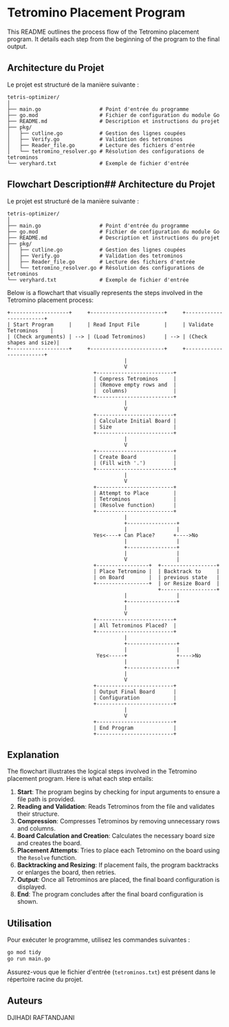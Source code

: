 # Tetromino Placement Program

This README outlines the process flow of the Tetromino placement program. It details each step from the beginning of the program to the final output.
## Architecture du Projet
Le projet est structuré de la manière suivante :

```
tetris-optimizer/
│
├── main.go                   # Point d'entrée du programme
├── go.mod                    # Fichier de configuration du module Go
├── README.md                 # Description et instructions du projet
├── pkg/
│   ├── cutline.go            # Gestion des lignes coupées
│   ├── Verify.go             # Validation des tetrominos
│   ├── Reader_file.go        # Lecture des fichiers d'entrée
│   └── tetromino_resolver.go # Résolution des configurations de tetrominos
└── veryhard.txt              # Exemple de fichier d'entrée
```

## Flowchart Description## Architecture du Projet
Le projet est structuré de la manière suivante :

```
tetris-optimizer/
│
├── main.go                   # Point d'entrée du programme
├── go.mod                    # Fichier de configuration du module Go
├── README.md                 # Description et instructions du projet
├── pkg/
│   ├── cutline.go            # Gestion des lignes coupées
│   ├── Verify.go             # Validation des tetrominos
│   ├── Reader_file.go        # Lecture des fichiers d'entrée
│   └── tetromino_resolver.go # Résolution des configurations de tetrominos
└── veryhard.txt              # Exemple de fichier d'entrée
```


Below is a flowchart that visually represents the steps involved in the Tetromino placement process:

```mermaid
+-------------------+     +------------------------+     +------------------------+
| Start Program     |     | Read Input File        |     | Validate Tetrominos    |
| (Check arguments) | --> | (Load Tetrominos)      | --> | (Check shapes and size)|
+-------------------+     +------------------------+     +------------------------+
                                      |
                                      V
                            +-------------------------+
                            | Compress Tetrominos     |
                            | (Remove empty rows and  |
                            |  columns)               |
                            +-------------------------+
                                      |
                                      V
                            +-------------------------+
                            | Calculate Initial Board |
                            | Size                    |
                            +-------------------------+
                                      |
                                      V
                            +-------------------------+
                            | Create Board            |
                            | (Fill with '.')         |
                            +-------------------------+
                                      |
                                      V
                            +-------------------------+
                            | Attempt to Place        |
                            | Tetrominos              |
                            | (Resolve function)      |
                            +-------------------------+
                                      |
                                      +----------------+
                                      |                |
                            Yes<----+ Can Place?      +---->No
                                      |                |
                                      +----------------+
                                      |                |
                                      V                |
                            +-----------------+  +------------------+
                            | Place Tetromino |  | Backtrack to     |
                            | on Board        |  | previous state   |
                            +-----------------+  | or Resize Board  |
                                                 +------------------+
                                      |                |
                                      +----------------+
                                      |
                                      V
                            +-------------------------+
                            | All Tetrominos Placed?  |
                            +-------------------------+
                                      |
                                      +----------------+
                                      |                |
                             Yes<-----+                +---->No
                                      |                |
                                      +----------------+
                                      |
                                      V
                            +-------------------------+
                            | Output Final Board      |
                            | Configuration           |
                            +-------------------------+
                                      |
                                      V
                            +-------------------------+
                            | End Program             |
                            +-------------------------+
```

## Explanation

The flowchart illustrates the logical steps involved in the Tetromino placement program. Here is what each step entails:

1. **Start**: The program begins by checking for input arguments to ensure a file path is provided.
2. **Reading and Validation**: Reads Tetrominos from the file and validates their structure.
3. **Compression**: Compresses Tetrominos by removing unnecessary rows and columns.
4. **Board Calculation and Creation**: Calculates the necessary board size and creates the board.
5. **Placement Attempts**: Tries to place each Tetromino on the board using the `Resolve` function.
6. **Backtracking and Resizing**: If placement fails, the program backtracks or enlarges the board, then retries.
7. **Output**: Once all Tetrominos are placed, the final board configuration is displayed.
8. **End**: The program concludes after the final board configuration is shown.


## Utilisation
Pour exécuter le programme, utilisez les commandes suivantes :

```bash
go mod tidy
go run main.go
```

Assurez-vous que le fichier d'entrée (`tetrominos.txt`) est présent dans le répertoire racine du projet.

## Auteurs
DJIHADI RAFTANDJANI
